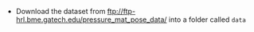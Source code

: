 * Download the dataset from ftp://ftp-hrl.bme.gatech.edu/pressure_mat_pose_data/ into a folder called `data`
